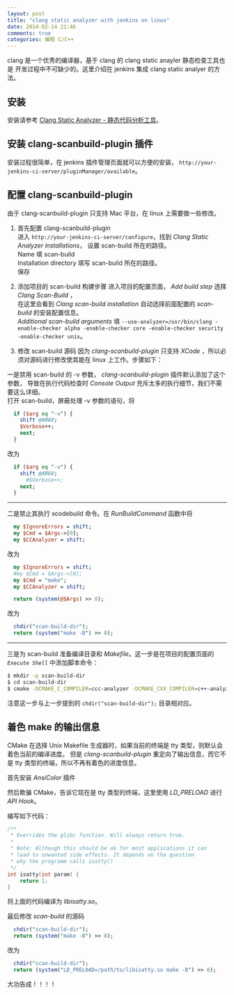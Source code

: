 ```yaml
---
layout: post
title: "clang static analyzer with jenkins on linux"
date: 2014-02-14 21:46
comments: true
categories: 编程 C/C++
---
```


clang 是一个优秀的编译器，基于 clang 的 clang static anayler 静态检查工具也是
开发过程中不可缺少的。这里介绍在 jenkins 集成 clang static analyer 的方法。

## 安装 ##
安装请参考 [Clang Static Analyzer - 静态代码分析工具](http://xinsuiyuer.github.io/blog/2014/01/12/clang-static-analyzer/)。

## 安装 clang-scanbuild-plugin 插件 ##
安装过程很简单，在 jenkins 插件管理页面就可以方便的安装，
`http://your-jenkins-ci-server/pluginManager/available`。

<!-- more -->

## 配置 clang-scanbuild-plugin ##
由于 clang-scanbuild-plugin 只支持 Mac 平台，在 linux 上需要做一些修改。
1. 首先配置 clang-scanbuild-plugin  
进入 `http://your-jenkins-ci-server/configure`，找到 *Clang Static Analyzer installations*，
设置 scan-build 所在的路径。   
Name 填 scan-build    
Installation directory 填写 scan-build 所在的路径。    
保存

2. 添加项目的 scan-build 构建步骤
进入项目的配置页面， *Add build step* 选择 *Clang Scan-Build* ，    
在这里会看到 *Clang scan-build installation* 自动选择前面配置的 *scan-build* 的安装配置信息。    
*Additional scan-build arguments* 填 `--use-analyzer=/usr/bin/clang -enable-checker alpha -enable-checker core -enable-checker security -enable-checker unix`。

3. 修改 scan-build 源码
因为 *clang-scanbuild-plugin* 只支持 *XCode* ，所以必须对源码进行修改使其能在 linux
 上工作。步骤如下：

一是禁用 scan-build 的 -v 参数， *clang-scanbuild-plugin* 插件默认添加了这个参数，
导致在执行代码检查时 *Console Output* 充斥太多的执行细节，我们不需要这么详细。    
打开 scan-build，屏蔽处理 -v 参数的语句，将    
```perl
  if ($arg eq "-v") {
    shift @ARGV;
    $Verbose++;
    next;
  }
```

改为

```perl
  if ($arg eq "-v") {
    shift @ARGV;
      #$Verbose++;
    next;
  }
```

--------------------

二是禁止其执行 xcodebuild 命令。在 *RunBuildCommand* 函数中将   
```perl
  my $IgnoreErrors = shift;
  my $Cmd = $Args->[0];
  my $CCAnalyzer = shift;
```

改为

```perl
  my $IgnoreErrors = shift;
  #my $Cmd = $Args->[0];
  my $Cmd = "make";
  my $CCAnalyzer = shift;
```

```perl
  return (system(@$Args) >> 8);
```

改为

```perl
  chdir("scan-build-dir");
  return (system("make -B") >> 8);
```

------------

三是为 scan-build 准备编译目录和 *Makefile*。这一步是在项目的配置页面的 *`Execute Shell`*
中添加脚本命令：
```bash
$ mkdir -p scan-build-dir
$ cd scan-build-dir
$ cmake -DCMAKE_C_COMPILER=ccc-analyzer -DCMAKE_CXX_COMPILER=c++-analyzer -DCMAKE_C_FLAGS=" -c " -DCMAKE_CXX_FLAGS=" -c " ..
```

注意这一步与上一步提到的 `chdir("scan-build-dir");` 目录相对应。

## 着色 make 的输出信息 ##
CMake 在选择 Unix Makefile 生成器时，如果当前的终端是 tty 类型，则默认会着色当前的编译进度。
但是 *clang-scanbuild-plugin* 重定向了输出信息，而它不是 tty 类型的终端，所以不再有着色的进度信息。

首先安装 *AnsiColor* 插件

然后欺骗 CMake，告诉它现在是 tty 类型的终端，这里使用 *LD_PRELOAD* 进行 *API Hook*。

编写如下代码：
```c
/**
 * Overrides the glibc function. Will always return true.
 *
 * Note: Although this should be ok for most applications it can
 * lead to unwanted side effects. It depends on the question
 * why the programm calls isatty()
 */
int isatty(int param) {
    return 1;
}
```

将上面的代码编译为 *libisatty.so*。

最后修改 *scan-build* 的源码
```perl
  chdir("scan-build-dir");
  return (system("make -B") >> 8);
```

改为

```perl
  chdir("scan-build-dir");
  return (system("LD_PRELOAD=/path/to/libisatty.so make -B") >> 8);
```

大功告成！！！！
